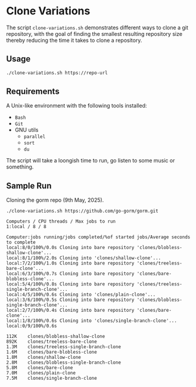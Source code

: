 # Clone Variations

The script `clone-variations.sh` demonstrates different ways to clone a git repository, with the goal of finding the smallest resulting repository size thereby reducing the time it takes to clone a repository.

## Usage

```bash
./clone-variations.sh https://repo-url
```

## Requirements

A Unix-like environment with the following tools installed:

- `Bash`
- `Git`
- GNU utils
  - `parallel`
  - `sort`
  - `du`

The script will take a loongish time to run, go listen to some music or something.

## Sample Run

Cloning the gorm repo (9th May, 2025).

```
./clone-variations.sh https://github.com/go-gorm/gorm.git

Computers / CPU threads / Max jobs to run
1:local / 8 / 8

Computer:jobs running/jobs completed/%of started jobs/Average seconds to complete
local:8/0/100%/0.0s Cloning into bare repository 'clones/blobless-shallow-clone'...
local:8/1/100%/2.0s Cloning into 'clones/shallow-clone'...
local:7/2/100%/1.0s Cloning into bare repository 'clones/treeless-bare-clone'...
local:6/3/100%/0.7s Cloning into bare repository 'clones/bare-blobless-clone'...
local:5/4/100%/0.8s Cloning into bare repository 'clones/treeless-single-branch-clone'...
local:4/5/100%/0.6s Cloning into 'clones/plain-clone'...
local:3/6/100%/0.5s Cloning into bare repository 'clones/blobless-single-branch-clone'...
local:2/7/100%/0.4s Cloning into bare repository 'clones/bare-clone'...
local:1/8/100%/0.6s Cloning into 'clones/single-branch-clone'...
local:0/9/100%/0.6s 

112K    clones/blobless-shallow-clone
892K    clones/treeless-bare-clone
1.3M    clones/treeless-single-branch-clone
1.6M    clones/bare-blobless-clone
1.8M    clones/shallow-clone
2.8M    clones/blobless-single-branch-clone
5.8M    clones/bare-clone
7.0M    clones/plain-clone
7.5M    clones/single-branch-clone
```
